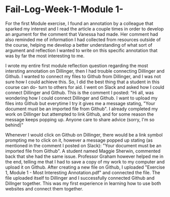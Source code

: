# Fail-Log-Week-1-Module 1- 
For the first Module exercise, I found an annotation by a colleague that sparked my interest and I read the article a couple times in order to develop an argument for the comment that Vanessa had made. Her comment had also reminded me of information I had collected from resources outside of the course, helping me develop a better understanding of what sort of argument and reflection I wanted to write on this specific annotation that was by far the most interesting to me.

I wrote my entire first module reflection question regarding the most intersting annotation on Dillinger, then I had trouble connecting Dillinger and Github. I wanted to connect my files to Github from Dillinger, and I was not sure how I could achieve this. So, I did the best thing that a student in this course can do- turn to others for aid. I went on Slack and asked how I could connect Dillinger and Github. This is the comment I posted: "Hi all, was wondering how I could connect Dillinger and Github. I want to upload my files into Github but everytime I try it gives me a message stating, "Your document must be an imported file from Github". I already completed my work on Dillinger but attempted to link Github, and for some reason the message keeps popping up. Anyone care to share advice (sorry, I'm so behind)"

Whenever I would click on Github on Dillinger, there would be a link symbol prompting me to click on it, however a message popped up stating (as mentioned in the comment I posted on Slack): "Your document must be an imported file from Github". A student named Maggie Sherwin, commented back that she had the same issue. Professor Graham however helped me in the end, telling me that I had to save a copy of my work to my computer and upload it on Github. After creating a new file on Github, I uploaded "Exercise 1, Module 1 - Most Interesting Annotation.pdf" and connected the file. The file uploaded itself to Dillinger and I successfully connected Github and Dillnger together. This was my first experience in learning how to use both websites and connect them together.

